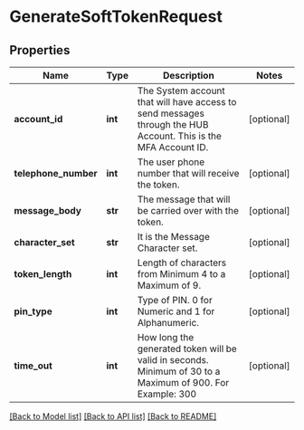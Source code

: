 # GenerateSoftTokenRequest

## Properties
Name | Type | Description | Notes
------------ | ------------- | ------------- | -------------
**account_id** | **int** | The System account that will have access to send messages through the HUB Account. This is the MFA Account ID. | [optional] 
**telephone_number** | **int** | The user phone number that will receive the token. | [optional] 
**message_body** | **str** | The message that will be carried over with the token. | [optional] 
**character_set** | **str** | It is the Message Character set. | [optional] 
**token_length** | **int** | Length of characters from Minimum 4 to a Maximum of 9. | [optional] 
**pin_type** | **int** | Type of PIN. 0 for Numeric and 1 for Alphanumeric. | [optional] 
**time_out** | **int** | How long the generated token will be valid in seconds. Minimum of 30 to a Maximum of 900. For Example: 300 | [optional] 

[[Back to Model list]](../README.md#documentation-for-models) [[Back to API list]](../README.md#documentation-for-api-endpoints) [[Back to README]](../README.md)


